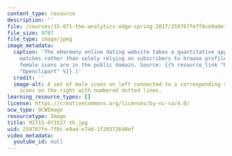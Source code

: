 ```yaml
---
content_type: resource
description: ''
file: /courses/15-071-the-analytics-edge-spring-2017/259767fe7f8ce9ade74d1f29372640ef_MIT15-071S17-th.jpg
file_size: 9787
file_type: image/jpeg
image_metadata:
  caption: 'The eHarmony online dating website takes a quantitative approach to matchmaking
    matches rather than solely relying on subscribers to browse profiles. (Male and
    female icons are in the public domain. Source: {{% resource_link "bb16abde-1a13-41f0-b693-8117b4dff2d2"
    "Openclipart" %}}.)'
  credit: ''
  image-alt: A set of male icons on left connected to a corresponding set of female
    icons on the right with numbered dotted lines.
learning_resource_types: []
license: https://creativecommons.org/licenses/by-nc-sa/4.0/
ocw_type: OCWImage
resourcetype: Image
title: MIT15-071S17-th.jpg
uid: 259767fe-7f8c-e9ad-e74d-1f29372640ef
video_metadata:
  youtube_id: null
---
```

